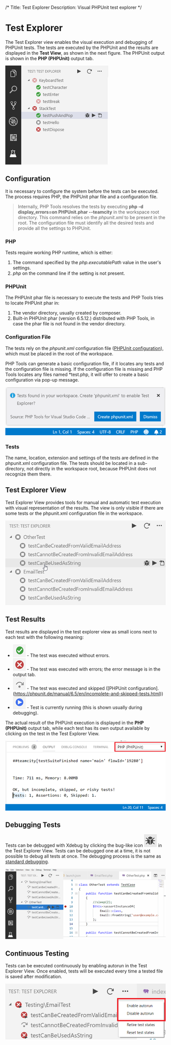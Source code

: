 /*
Title: Test Explorer
Description: Visual PHPUnit test explorer
*/

# Test Explorer

The Test Explorer view enables the visual execution and debugging of PHPUnit tests. The tests are executed by the PHPUnit and the results are displayed in the **Test View**, as shown in the next figure. The PHPUnit output is shown in the **PHP (PHPUnit)** output tab.

![Test Explorer](imgs/test-view.png)

## Configuration

It is necessary to configure the system before the tests can be executed. The process requires PHP, the PHPUnit phar file and a configuration file. 

> Internally, PHP Tools resolves the tests by executing **php -d display_errors=on PHPUnit.phar --teamcity** in the workspace root directory. This command relies on the *phpunit.xml* to be present in the root. The configuration file must identify all the desired tests and provide all the settings to PHPUnit.

### PHP

Tests require working PHP runtime, which is either:
1. The command specified by the *php.executablePath* value in the user's settings.
2. *php* on the command line if the setting is not present.

### PHPUnit

The PHPUnit phar file is necessary to execute the tests and PHP Tools tries to locate PHPUnit phar in:

1. The vendor directory, usually created by composer. 
2. Built-in PHPUnit phar (version 6.5.12.) distributed with PHP Tools, in case the phar file is not found in the vendor directory.

### Configuration File

The tests rely on the *phpunit.xml* configuration file ([PHPUnit configuration](https://phpunit.de/manual/6.5/en/appendixes.configuration.html)), which must be placed in the root of the workspace.

PHP Tools can generate a basic configuration file, if it locates any tests and the configuration file is missing. 
If the configuration file is missing and PHP Tools locates any files named \*test.php, it will offer to create a basic configuration via pop-up message.

![Configuration pop-up](imgs/test-pop-up.png)

### Tests

The name, location, extension and settings of the tests are defined in the phpunit.xml configuration file. 
The tests should be located in a sub-directory, not directly in the workspace root, because PHPUnit does not recognize them there.

## Test Explorer View

Test Explorer View provides tools for manual and automatic test execution with visual representation of the results.
The view is only visible if there are some tests or the phpunit.xml configuration file in the workspace.

![Test Explorer](imgs/test-explorer.gif)

## Test Results

Test results are displayed in the test explorer view as small icons next to each test with the following meaning:

* ![Test success](imgs/test-success.png) - The test was executed without errors.
* ![Test failure](imgs/test-failure.png) - The test was executed with errors; the error message is in the output tab.
* ![Test skipped](imgs/test-skipped.png) - The test was executed and skipped ([PHPUnit configuration].(https://phpunit.de/manual/6.5/en/incomplete-and-skipped-tests.html))
* ![Test running](imgs/test-running.png) - Test is currently running (this is shown usually during debugging).

The actual result of the PHPUnit execution is displayed in the **PHP (PHPUnit)** output tab, while each test has its own output available by clicking on the test in the Test Explorer View.

![Test Output](imgs/test-output.png)

## Debugging Tests

Tests can be debugged with Xdebug by clicking the bug-like icon ![Debugging Icon](imgs/test-debuging.png) in the Test Explorer View. Tests can be debugged one at a time, it is not possible to debug all tests at once. The debugging process is the same as [standard debugging](Debug).

![Test Explorer](imgs/test-debug.gif)

## Continuous Testing

Tests can be executed continuously by enabling autorun in the Test Explorer View. Once enabled, tests will be executed every time a tested file is saved after modification.

![Test Autorun](imgs/test-autorun.png)
